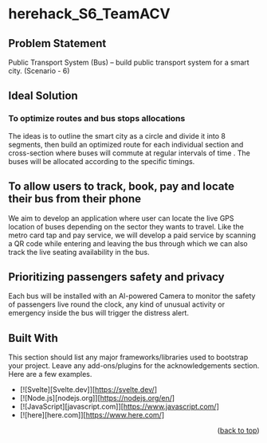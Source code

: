 # herehack_S6_TeamACV

<!-- Problem Statement -->
## Problem Statement
Public Transport System (Bus) – build public transport system for a smart city. (Scenario - 6)

## Ideal Solution

### To optimize routes and bus stops allocations
The ideas is to outline the smart city as a circle and divide it into 8 segments, then build an optimized route for each individual section and cross-section where buses will commute at regular intervals of time . The buses will be allocated according to the specific timings. 

## To allow users to track, book, pay and locate their bus from their phone
We aim to develop an application where user can locate the live GPS location of buses depending on the sector they wants to travel. Like the metro card tap and pay service, we will develop a paid service by scanning a QR code while entering and leaving the bus through which we can also track the live seating availability in the bus. 

## Prioritizing passengers safety and privacy
Each bus will be installed with an AI-powered Camera to monitor the safety of passengers live round the clock, any kind of unusual activity or emergency inside the bus will trigger the distress alert. 

## Built With

This section should list any major frameworks/libraries used to bootstrap your project. Leave any add-ons/plugins for the acknowledgements section. Here are a few examples.

* [![Svelte][Svelte.dev]][https://svelte.dev/]
* [![Node.js][nodejs.org]][https://nodejs.org/en/]
* [![JavaScript][javascript.com]][https://www.javascript.com/]
* [![here][here.com]][https://www.here.com/]


<p align="right">(<a href="#readme-top">back to top</a>)</p>
